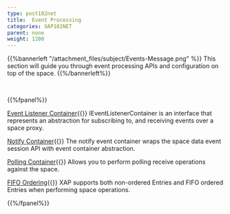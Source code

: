 ```yaml
---
type: post102net
title:  Event Processing
categories: XAP102NET
parent: none
weight: 1200
---
```



{{%bannerleft "/attachment_files/subject/Events-Message.png" %}}
This section will guide you through event processing APIs and configuration on top of the space.
{{%/bannerleft%}}


<br>

{{%fpanel%}}

[Event Listener Container](./event-listener-container.html){{<wbr>}}
IEventListenerContainer is an interface that represents an abstraction for subscribing to, and receiving events over a space proxy.

[Notify Container](./notify-container.html){{<wbr>}}
The notify event container wraps the space data event session API with event container abstraction.

[Polling Container](./polling-container.html){{<wbr>}}
Allows you to perform polling receive operations against the space.

[FIFO Ordering](./fifo-overview.html){{<wbr>}}
XAP supports both non-ordered Entries and FIFO ordered Entries when performing space operations.

{{%/fpanel%}}



